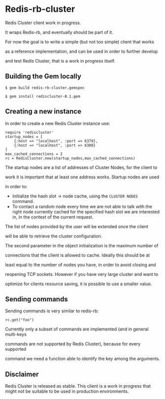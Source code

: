 # Redis-rb-cluster

Redis Cluster client work in progress.

It wraps Redis-rb, and eventually should be part of it.

For now the goal is to write a simple (but not too simple) client that works

as a reference implementation, and can be used in order to further develop

and test Redis Cluster, that is a work in progress itself.

## Building the Gem locally

`$ gem build redis-rb-cluster.gemspec`

`$ gem install rediscluster-0.1.gem`

## Creating a new instance

In order to create a new Redis Cluster instance use:

```
require 'rediscluster'
startup_nodes = [
    {:host => "localhost", :port => 6379},
    {:host => "localhost", :port => 6380}
]
max_cached_connections = 2
rc = RedisCluster.new(startup_nodes,max_cached_connections)
```

The startup nodes are a list of addresses of Cluster Nodes, for the client to

work it is important that at least one address works. Startup nodes are used

in order to:

- Initialize the hash slot -> node cache, using the `CLUSTER NODES` command.
- To contact a random node every time we are not able to talk with the right node currently cached for the specified hash slot we are interested in, in the context of the current request.

The list of nodes provided by the user will be extended once the client

will be able to retrieve the cluster configuration.

The second parameter in the object initialization is the maximum number of

connections that the client is allowed to cache. Ideally this should be at

least equal to the number of nodes you have, in order to avoid closing and

reopening TCP sockets. However if you have very large cluster and want to

optimize for clients resource saving, it is possible to use a smaller value.

## Sending commands

Sending commands is very similar to redis-rb:

```
rc.get("foo")
```

Currently only a subset of commands are implemented (and in general multi-keys

commands are not supported by Redis Cluster), because for every supported

command we need a function able to identify the key among the arguments.

## Disclaimer

Redis Cluster is released as stable.
This client is a work in progress that might not be suitable to be used in production environments.
